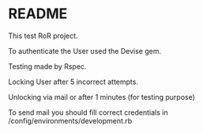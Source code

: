 # README

This test RoR project.

To authenticate the User used the Devise gem.

Testing made by Rspec.

Locking User after 5 incorrect attempts.

Unlocking via mail or after 1 minutes (for testing purpose)

To send mail you should fill correct credentials in /config/environments/development.rb
